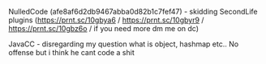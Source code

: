 NulledCode (afe8af6d2db9467abba0d82b1c7fef47) - skidding SecondLife plugins (https://prnt.sc/10gbya6 / https://prnt.sc/10gbyr9 / https://prnt.sc/10gbz6o / if you need more dm me on dc)

JavaCC - disregarding my question what is object, hashmap etc.. No offense but i think he cant code a shit
